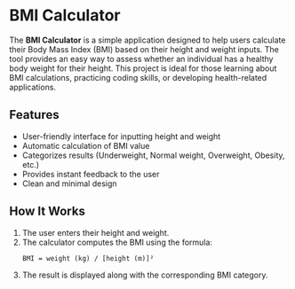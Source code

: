 # BMI Calculator

The **BMI Calculator** is a simple application designed to help users calculate their Body Mass Index (BMI) based on their height and weight inputs. The tool provides an easy way to assess whether an individual has a healthy body weight for their height. This project is ideal for those learning about BMI calculations, practicing coding skills, or developing health-related applications.

## Features

- User-friendly interface for inputting height and weight
- Automatic calculation of BMI value
- Categorizes results (Underweight, Normal weight, Overweight, Obesity, etc.)
- Provides instant feedback to the user
- Clean and minimal design

## How It Works

1. The user enters their height and weight.
2. The calculator computes the BMI using the formula:
   ```
   BMI = weight (kg) / [height (m)]²
   ```
3. The result is displayed along with the corresponding BMI category.
